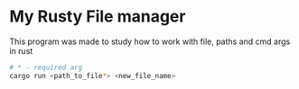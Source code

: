 # My Rusty File manager

This program was made to study how to work with file, paths and cmd args in rust

```sh
# * - required arg
cargo run <path_to_file*> <new_file_name>
```